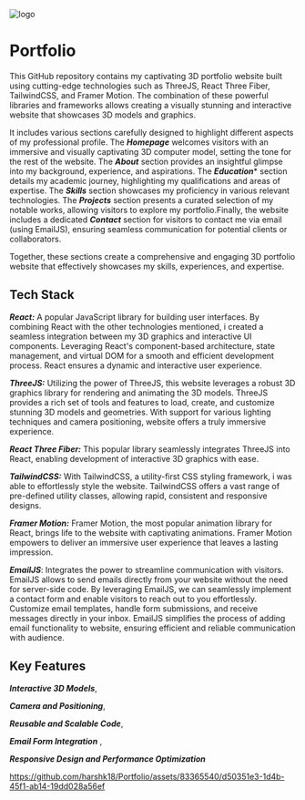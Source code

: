 
![logo](https://github.com/harshk18/Portfolio/assets/83365540/e85af6e5-de11-4192-9acd-9f67246a679c)

# Portfolio

This GitHub repository contains my captivating 3D portfolio website built using cutting-edge technologies such as ThreeJS, React Three Fiber, TailwindCSS, and Framer Motion. The combination of these powerful libraries and frameworks allows creating a visually stunning and interactive website that showcases 3D models and graphics.

It includes various sections carefully designed to highlight different aspects of my professional profile. The ***Homepage*** welcomes visitors with an immersive and visually captivating 3D computer model, setting the tone for the rest of the website. The ***About*** section provides an insightful glimpse into my background, experience, and aspirations. The ***Education**** section details my academic journey, highlighting my qualifications and areas of expertise. The ***Skills*** section showcases my proficiency in various relevant technologies. The ***Projects*** section presents a curated selection of my notable works, allowing visitors to explore my portfolio.Finally, the website includes a dedicated ***Contact*** section for visitors to contact me via email (using EmailJS), ensuring seamless communication for potential clients or collaborators.

Together, these sections create a comprehensive and engaging 3D portfolio website that effectively showcases my skills, experiences, and expertise.






## Tech Stack

***React:*** A popular JavaScript library for building user interfaces. By combining React with the other technologies mentioned, i created a seamless integration between my 3D graphics and interactive UI components. Leveraging React's component-based architecture, state management, and virtual DOM for a smooth and efficient development process. React ensures a dynamic and interactive user experience.

***ThreeJS:*** Utilizing the power of ThreeJS, this website leverages a robust 3D graphics library for rendering and animating the 3D models. ThreeJS provides a rich set of tools and features to load, create, and customize stunning 3D models and geometries. With support for various lighting techniques and camera positioning, website offers a truly immersive experience.

***React Three Fiber:*** This popular library seamlessly integrates ThreeJS into React, enabling development of interactive 3D graphics with ease.

***TailwindCSS:*** With TailwindCSS, a utility-first CSS styling framework, i was able to effortlessly style the website. TailwindCSS offers a vast range of pre-defined utility classes, allowing  rapid, consistent and responsive designs.

***Framer Motion:*** Framer Motion, the most popular animation library for React, brings life to the website with captivating animations. Framer Motion empowers to deliver an immersive user experience that leaves a lasting impression.

***EmailJS***: Integrates the power  to streamline communication with visitors. EmailJS allows to send emails directly from your website without the need for server-side code. By leveraging EmailJS, we can seamlessly implement a contact form and enable visitors to reach out to you effortlessly. Customize email templates, handle form submissions, and receive messages directly in your inbox. EmailJS simplifies the process of adding email functionality to website, ensuring efficient and reliable communication with audience.
## Key Features
***Interactive 3D Models***, 

***Camera and Positioning***,

***Reusable and Scalable Code***,

***Email Form Integration*** ,

***Responsive Design and Performance Optimization*** 

https://github.com/harshk18/Portfolio/assets/83365540/d50351e3-1d4b-45f1-ab14-19dd028a56ef


